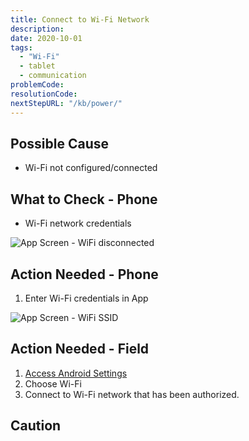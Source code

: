 ```yaml
---
title: Connect to Wi-Fi Network
description:
date: 2020-10-01
tags:
  - "Wi-Fi"
  - tablet
  - communication
problemCode: 
resolutionCode: 
nextStepURL: "/kb/power/"
---
```

## Possible Cause

- Wi-Fi not configured/connected

## What to Check - Phone

- Wi-Fi network credentials

![App Screen - WiFi disconnected](/images/app-network-setup-wifi-disconnected.png)

## Action Needed - Phone

1) Enter Wi-Fi credentials in App

![App Screen - WiFi SSID](/images/app-network-setup-wifi-ssid.png)

## Action Needed - Field

1) [Access Android Settings](/kb/power/access-android-settings/)
2) Choose Wi-Fi
3) Connect to Wi-Fi network that has been authorized.

## Caution
